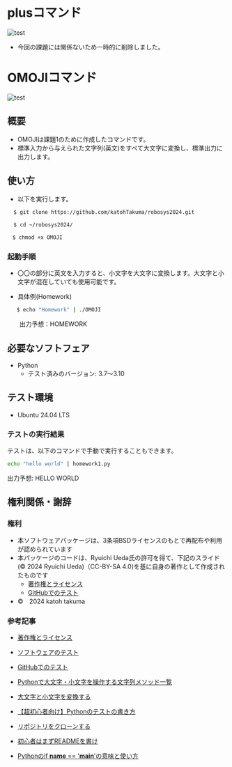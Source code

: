# plusコマンド
![test](https://github.com/katohTakuma/robosys2024/actions/workflows/test.yml/badge.svg)
- 今回の課題には関係ないため一時的に削除しました。

# OMOJIコマンド
![test](https://github.com/katohTakuma/robosys2024/actions/workflows/test1.yml/badge.svg)
## 概要
- OMOJIは課題1のために作成したコマンドです。
- 標準入力から与えられた文字列(英文)をすべて大文字に変換し、標準出力に出力します。
 
## 使い方
 - 以下を実行します。
```bash
  $ git clone https://github.com/katohTakuma/robosys2024.git
  
  $ cd ~/robosys2024/

　$ chmod +x OMOJI
```
### 起動手順
 - 〇〇の部分に英文を入力すると、小文字を大文字に変換します。大文字と小文字が混在していても使用可能です。

  - 具体例(Homework)
```bash
   $ echo "Homework" | ./OMOJI
```
　　出力予想：HOMEWORK

## 必要なソフトフェア
 - Python
   - テスト済みのバージョン: 3.7～3.10

## テスト環境
- Ubuntu 24.04 LTS

### テストの実行結果

テストは、以下のコマンドで手動で実行することもできます。

```bash
echo "hello world" | homework1.py
```
出力予想: HELLO WORLD

  
## 権利関係・謝辞
### 権利
- 本ソフトウェアパッケージは、3条項BSDライセンスのもとで再配布や利用が認められています
- 本パッケージのコードは、Ryuichi Ueda氏の許可を得て、下記のスライド(© 2024 Ryuichi Ueda)（CC-BY-SA 4.0)を基に自身の著作として作成されたものです
  - [著作権とライセンス](https://ryuichiueda.github.io/slides_marp/robosys2024/lesson5.html#10)
  - [GitHubでのテスト](https://ryuichiueda.github.io/slides_marp/robosys2024/lesson7.html#17)
- ©　2024 katoh takuma

### 参考記事
 - [著作権とライセンス](https://ryuichiueda.github.io/slides_marp/robosys2024/lesson5.html#25)

 - [ソフトウェアのテスト](https://ryuichiueda.github.io/slides_marp/robosys2024/lesson6.html#16)

 - [GitHubでのテスト](https://ryuichiueda.github.io/slides_marp/robosys2024/lesson7.html#17)

 - [Pythonで大文字・小文字を操作する文字列メソッド一覧](https://note.nkmk.me/python-capitalize-lower-upper-title/#upper)
 
 - [大文字と小文字を変換する](https://www.javadrive.jp/python/string/index12.html)
 
 - [【超初心者向け】Pythonのテストの書き方](https://qiita.com/KENTAROSZK/items/ae40bd509d0c114c3519)
 
 - [リポジトリをクローンする](https://docs.github.com/ja/repositories/creating-and-managing-repositories/cloning-a-repository)
 
 - [初心者はまずREADMEを書け](https://qiita.com/Canard_engineer_c_cpp/items/81ce4e53881138dbf37f)

 - [Pythonのif __name__ == '__main__'の意味と使い方](https://note.nkmk.me/python-if-name-main/)


